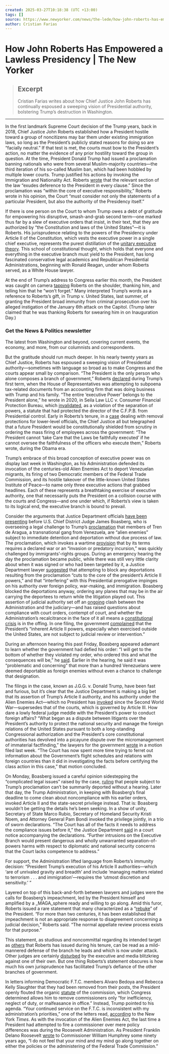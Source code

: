 ```yaml
---
created: 2025-03-27T10:18:38 (UTC +13:00)
tags: []
source: https://www.newyorker.com/news/the-lede/how-john-roberts-has-empowered-a-lawless-presidency
author: Cristian Farias
---
```


# How John Roberts Has Empowered a Lawless Presidency | The New Yorker

> ## Excerpt
> Cristian Farias writes about how Chief Justice John Roberts has continually espoused a sweeping vision of Presidential authority, bolstering Trump’s destruction in Washington.

---
In the first landmark Supreme Court decision of the Trump years, back in 2018, Chief Justice John Roberts established how a President hostile toward a group of noncitizens may bar them under existing immigration laws, so long as the President’s publicly stated reasons for doing so are “facially neutral.” If that test is met, the courts must bow to the President’s action, no matter the evidence of any prior hostility toward the group in question. At the time, President Donald Trump had issued a proclamation banning nationals who were from several Muslim-majority countries—the third iteration of his so-called Muslim ban, which had been hobbled by multiple lower courts. Trump justified his actions by invoking the Immigration and Nationality Act. Roberts [wrote](https://www.supremecourt.gov/opinions/17pdf/17-965_h315.pdf) that the relevant section of the law “exudes deference to the President in every clause.” Since the proclamation was “within the core of executive responsibility,” Roberts wrote in his opinion, the Court “must consider not only the statements of a particular President, but also the authority of the Presidency itself.”

If there is one person on the Court to whom Trump owes a debt of gratitude for empowering his disruptive, smash-and-grab second term—one marked thus far by a slew of executive orders that insist, in their text, that they are authorized by “the Constitution and laws of the United States”—it is Roberts. His jurisprudence relating to the powers of the Presidency under Article II of the Constitution, which vests the executive power in a single chief executive, represents the purest distillation of the [unitary executive theory](https://www.theregreview.org/2025/03/03/shane-the-unbearable-lightness-of-the-unitary-executive-theory/). This school of constitutional thought, which holds that everyone and everything in the executive branch must yield to the President, has long fascinated conservative legal academics and Republican Presidential Administrations, beginning with Ronald Reagan, under whom Roberts served, as a White House lawyer.

At the end of Trump’s address to Congress earlier this month, the President was caught on camera [tapping](https://www.yahoo.com/entertainment/donald-trump-cryptically-thanks-chief-180551187.html) Roberts on the shoulder, thanking him, and telling him that he “won’t forget.” Many interpreted Trump’s words as a reference to Roberts’s gift, in Trump v. United States, last summer, of granting the President broad immunity from criminal prosecution over his alleged instigation of the January 6th attack on the Capitol. (Trump later claimed that he was thanking Roberts for swearing him in on Inauguration Day.)

### Get the News & Politics newsletter

The latest from Washington and beyond, covering current events, the economy, and more, from our columnists and correspondents.

But the gratitude should run much deeper. In his nearly twenty years as Chief Justice, Roberts has espoused a sweeping vision of Presidential authority—sometimes with language so broad as to make Congress and the courts appear small by comparison. “The President is the only person who alone composes a branch of government,” Roberts [declared](https://www.supremecourt.gov/opinions/19pdf/19-715_febh.pdf) during Trump’s first term, when the House of Representatives was attempting to subpoena tax-related documents from an accounting firm that was doing business with Trump and his family. “The entire ‘executive Power’ belongs to the President alone,” he wrote in 2020, in Seila Law LLC v. Consumer Financial Protection Bureau, which [invalidated](https://www.supremecourt.gov/opinions/19pdf/19-7_n6io.pdf), as a violation of the separation of powers, a statute that had protected the director of the C.F.P.B. from Presidential control. Early in Roberts’s tenure, in a [case](https://www.law.cornell.edu/supct/html/08-861.ZO.html) dealing with removal protections for lower-level officials, the Chief Justice all but telegraphed that a future President would be constitutionally shielded from scrutiny in ordering the mass firing of employees across the government: “The President cannot ‘take Care that the Laws be faithfully executed’ if he cannot oversee the faithfulness of the officers who execute them,” Roberts wrote, during the Obama era.

Trump’s embrace of this broad conception of executive power was on display last week in Washington, as his Administration defended its invocation of the centuries-old Alien Enemies Act to deport Venezuelan migrants, its firing of two Democratic members of the Federal Trade Commission, and its hostile takeover of the little-known United States Institute of Peace—to name only three executive actions that grabbed headlines. Each of these represents a breathtaking exercise of executive authority, one that necessarily puts the President on a collision course with the courts and Congress—and one under which, if Roberts’s view is taken to its logical end, the executive branch is bound to prevail.

Consider the arguments that Justice Department officials [have been presenting](https://www.newyorker.com/news/the-lede/the-trump-administration-nears-open-defiance-of-the-courts) before U.S. Chief District Judge James Boasberg, who is overseeing a legal challenge to Trump’s [proclamation](https://www.whitehouse.gov/presidential-actions/2025/03/invocation-of-the-alien-enemies-act-regarding-the-invasion-of-the-united-states-by-tren-de-aragua/) that members of Tren de Aragua, a transnational gang from Venezuela, are “alien enemies” subject to immediate detention and deportation without due process of law. The proclamation, which invokes a wartime [provision](https://www.law.cornell.edu/uscode/text/50/21) that by its terms requires a declared war or an “invasion or predatory incursion,” was quickly challenged by immigrants’-rights groups. During an emergency hearing the day the proclamation became public, while there was still very little clarity about when it was signed or who had been targeted by it, a Justice Department lawyer [suggested](https://storage.courtlistener.com/recap/gov.uscourts.dcd.278436/gov.uscourts.dcd.278436.20.0_4.pdf) that attempting to block any deportations resulting from the proclamation “cuts to the core of the president’s Article II powers,” and that “interfering” with this Presidential prerogative impinges on his authority over foreign policy, war-making, and immigration. Boasberg blocked the deportations anyway, ordering any planes that may be in the air carrying the deportees to return while the litigation played out. This assertion of judicial authority set off an [ongoing](https://www.politico.com/news/2025/03/20/judge-orders-venezuela-deportation-flights-00241968) clash between the Administration and the judiciary—and has raised questions about compliance with court orders, contempt of court, and whether the Administration’s recalcitrance in the face of it all means a [constitutional crisis](https://www.newyorker.com/news/q-and-a/why-constitutional-crisis-fails-to-capture-trumps-attack-on-the-rule-of-law) is in the offing. In one filing, the government [complained](https://storage.courtlistener.com/recap/gov.uscourts.dcd.278436/gov.uscourts.dcd.278436.24.0_8.pdf) that the President’s “inherent Article II powers, especially when exercised outside the United States, are not subject to judicial review or intervention.”

During an afternoon hearing this past Friday, Boasberg appeared adamant to learn whether the government had defied his order: “I will get to the bottom of whether they violated my order, who ordered this and what the consequences will be,” he [said](https://www.washingtonpost.com/immigration/2025/03/21/judge-boasberg-trump-administration-alien-enemies-act/). Earlier in the hearing, he said it was “problematic and concerning” that more than a hundred Venezuelans were deemed deportable as foreign enemies without even a chance to challenge that designation.

The filings in the case, known as J.G.G. v. Donald Trump, have been fast and furious, but it’s clear that the Justice Department is making a big bet that its assertion of Trump’s Article II authority, and his authority under the Alien Enemies Act—which no President has [invoked](https://storage.courtlistener.com/recap/gov.uscourts.dcd.278436/gov.uscourts.dcd.278436.37.0_2.pdf) since the Second World War—supersedes that of the courts, which is governed by Article III. How dare a lowly federal judge meddle with the President’s power to conduct foreign affairs? “What began as a dispute between litigants over the President’s authority to protect the national security and manage the foreign relations of the United States pursuant to both a long-standing Congressional authorization and the President’s core constitutional authorities has devolved into a picayune dispute over the micromanagement of immaterial factfinding,” the lawyers for the government [wrote](https://storage.courtlistener.com/recap/gov.uscourts.dcd.278436/gov.uscourts.dcd.278436.37.0_2.pdf) in a motion filed last week. “The Court has now spent more time trying to ferret out information about the Government’s flight schedules and relations with foreign countries than it did in investigating the facts before certifying the class action in this case,” that motion concluded.

On Monday, Boasberg issued a careful opinion sidestepping the “complicated legal issues” raised by the case, [ruling](https://storage.courtlistener.com/recap/gov.uscourts.dcd.278436/gov.uscourts.dcd.278436.53.0.pdf) that people subject to Trump’s proclamation can’t be summarily deported without a hearing. Later that day, the Trump Administration, in keeping with Boasberg’s final deadline to come clean about noncompliance with his earlier orders, invoked Article II and the state-secret privilege instead. That is: Boasberg wouldn’t be getting the details he’s been seeking. In a show of unity, Secretary of State Marco Rubio, Secretary of Homeland Security Kristi Noem, and Attorney General Pam Bondi invoked the privilege jointly, in a trio of sworn declarations. “The Court has all of the facts it needs to address the compliance issues before it,” the Justice Department [said](https://storage.courtlistener.com/recap/gov.uscourts.dcd.278436/gov.uscourts.dcd.278436.56.0.pdf) in a court notice accompanying the declarations. “Further intrusions on the Executive Branch would present dangerous and wholly unwarranted separation-of-powers harms with respect to diplomatic and national security concerns that the Court lacks competence to address.”

For support, the Administration lifted language from Roberts’s immunity decision: “President Trump’s execution of his Article II authorities—which ‘are of unrivaled gravity and breadth’ and include ‘managing matters related to terrorism . . . and immigration’—requires the ‘utmost discretion and sensitivity.’ ”

Layered on top of this back-and-forth between lawyers and judges were the calls for Boasberg’s impeachment, led by the President himself and amplified by a _MAGA_sphere ready and willing to go along. Amid this furor, Roberts issued a rare statement that many characterized as a “[rebuke](https://www.nytimes.com/live/2025/03/18/us/trump-president-news)” of the President. “For more than two centuries, it has been established that impeachment is not an appropriate response to disagreement concerning a judicial decision,” Roberts said. “The normal appellate review process exists for that purpose.”

This statement, as studious and noncommittal regarding its intended target as [others](https://www.scotusblog.com/2025/03/chief-justice-rebukes-trumps-call-for-judicial-impeachment/) that Roberts has issued during his tenure, can be read as a mild-mannered defense of the branch he leads and which is now under attack. Other judges are certainly [disturbed](https://www.politico.com/news/2025/03/20/judges-impeachment-donald-trump-00003536) by the executive and media blitzkrieg against one of their own. But one thing Roberts’s statement obscures is how much his own jurisprudence has facilitated Trump’s defiance of the other branches of government.

In letters informing Democratic F.T.C. members Alvaro Bedoya and Rebecca Kelly Slaughter that they had been removed from their posts, the President openly flouted the organic [statute](https://www.law.cornell.edu/uscode/text/15/41) of the commission, which Congress determined allows him to remove commissioners only “for inefficiency, neglect of duty, or malfeasance in office.” Instead, Trump pointed to his agenda. “Your continued service on the F.T.C. is inconsistent with my administration’s priorities,” one of the letters read, [according](https://www.law.cornell.edu/uscode/text/15/41) to the New York _Times_. As with the invocation of the Alien Enemies Act, the last time a President had attempted to fire a commissioner over mere policy differences was during the Roosevelt Administration. As President Franklin Delano Roosevelt [wrote](https://supreme.justia.com/cases/federal/us/295/602/) to Commissioner William Humphrey some ninety years ago, “I do not feel that your mind and my mind go along together on either the policies or the administering of the Federal Trade Commission.”
